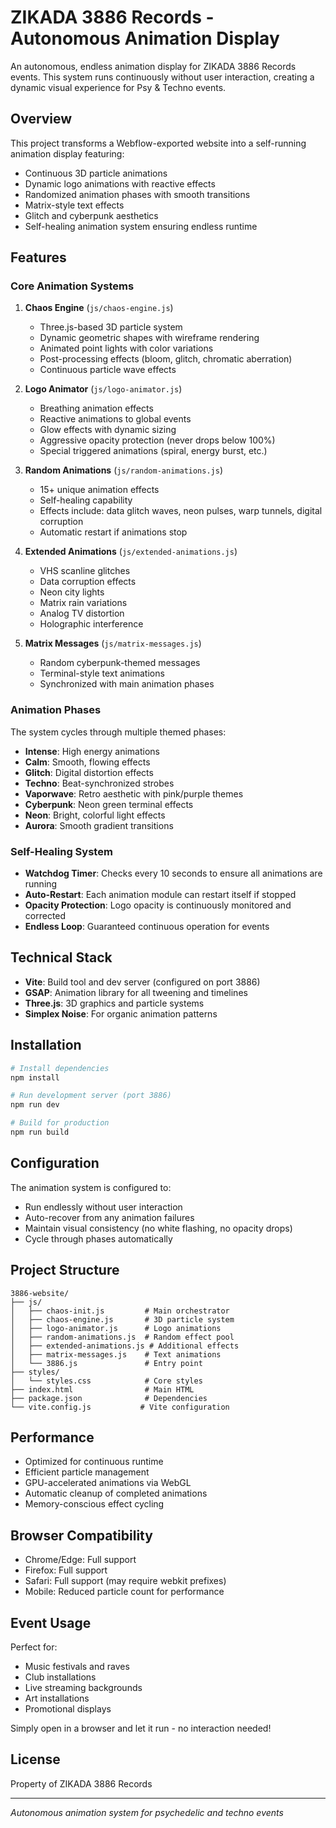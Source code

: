 # ZIKADA 3886 Records - Autonomous Animation Display

An autonomous, endless animation display for ZIKADA 3886 Records events. This system runs continuously without user interaction, creating a dynamic visual experience for Psy & Techno events.

## Overview

This project transforms a Webflow-exported website into a self-running animation display featuring:
- Continuous 3D particle animations
- Dynamic logo animations with reactive effects
- Randomized animation phases with smooth transitions
- Matrix-style text effects
- Glitch and cyberpunk aesthetics
- Self-healing animation system ensuring endless runtime

## Features

### Core Animation Systems

1. **Chaos Engine** (`js/chaos-engine.js`)
   - Three.js-based 3D particle system
   - Dynamic geometric shapes with wireframe rendering
   - Animated point lights with color variations
   - Post-processing effects (bloom, glitch, chromatic aberration)
   - Continuous particle wave effects

2. **Logo Animator** (`js/logo-animator.js`)
   - Breathing animation effects
   - Reactive animations to global events
   - Glow effects with dynamic sizing
   - Aggressive opacity protection (never drops below 100%)
   - Special triggered animations (spiral, energy burst, etc.)

3. **Random Animations** (`js/random-animations.js`)
   - 15+ unique animation effects
   - Self-healing capability
   - Effects include: data glitch waves, neon pulses, warp tunnels, digital corruption
   - Automatic restart if animations stop

4. **Extended Animations** (`js/extended-animations.js`)
   - VHS scanline glitches
   - Data corruption effects
   - Neon city lights
   - Matrix rain variations
   - Analog TV distortion
   - Holographic interference

5. **Matrix Messages** (`js/matrix-messages.js`)
   - Random cyberpunk-themed messages
   - Terminal-style text animations
   - Synchronized with main animation phases

### Animation Phases

The system cycles through multiple themed phases:
- **Intense**: High energy animations
- **Calm**: Smooth, flowing effects
- **Glitch**: Digital distortion effects
- **Techno**: Beat-synchronized strobes
- **Vaporwave**: Retro aesthetic with pink/purple themes
- **Cyberpunk**: Neon green terminal effects
- **Neon**: Bright, colorful light effects
- **Aurora**: Smooth gradient transitions

### Self-Healing System

- **Watchdog Timer**: Checks every 10 seconds to ensure all animations are running
- **Auto-Restart**: Each animation module can restart itself if stopped
- **Opacity Protection**: Logo opacity is continuously monitored and corrected
- **Endless Loop**: Guaranteed continuous operation for events

## Technical Stack

- **Vite**: Build tool and dev server (configured on port 3886)
- **GSAP**: Animation library for all tweening and timelines
- **Three.js**: 3D graphics and particle systems
- **Simplex Noise**: For organic animation patterns

## Installation

```bash
# Install dependencies
npm install

# Run development server (port 3886)
npm run dev

# Build for production
npm run build
```

## Configuration

The animation system is configured to:
- Run endlessly without user interaction
- Auto-recover from any animation failures
- Maintain visual consistency (no white flashing, no opacity drops)
- Cycle through phases automatically

## Project Structure

```
3886-website/
├── js/
│   ├── chaos-init.js         # Main orchestrator
│   ├── chaos-engine.js       # 3D particle system
│   ├── logo-animator.js      # Logo animations
│   ├── random-animations.js  # Random effect pool
│   ├── extended-animations.js # Additional effects
│   ├── matrix-messages.js    # Text animations
│   └── 3886.js               # Entry point
├── styles/
│   └── styles.css            # Core styles
├── index.html                # Main HTML
├── package.json              # Dependencies
└── vite.config.js           # Vite configuration
```

## Performance

- Optimized for continuous runtime
- Efficient particle management
- GPU-accelerated animations via WebGL
- Automatic cleanup of completed animations
- Memory-conscious effect cycling

## Browser Compatibility

- Chrome/Edge: Full support
- Firefox: Full support
- Safari: Full support (may require webkit prefixes)
- Mobile: Reduced particle count for performance

## Event Usage

Perfect for:
- Music festivals and raves
- Club installations
- Live streaming backgrounds
- Art installations
- Promotional displays

Simply open in a browser and let it run - no interaction needed!

## License

Property of ZIKADA 3886 Records

---

*Autonomous animation system for psychedelic and techno events*